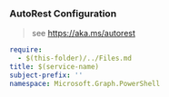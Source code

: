### AutoRest Configuration

> see https://aka.ms/autorest

``` yaml
require:
  - $(this-folder)/../Files.md
title: $(service-name)
subject-prefix: ''
namespace: Microsoft.Graph.PowerShell
```
